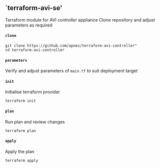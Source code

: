 ## `terraform-avi-se'
Terraform module for AVI controller appliance
Clone repository and adjust parameters as required  

#### `clone`
```
git clone https://github.com/apnex/terraform-avi-controller"
cd terraform-avi-controller
```

#### `parameters`
Verify and adjust parameters of `main.tf` to suit deployment target

#### `init`
Initialise terraform provider
```
terraform init
```

#### `plan`
Run plan and review changes
```
terraform plan
```

#### `apply`
Apply the plan
```
terraform apply
```
